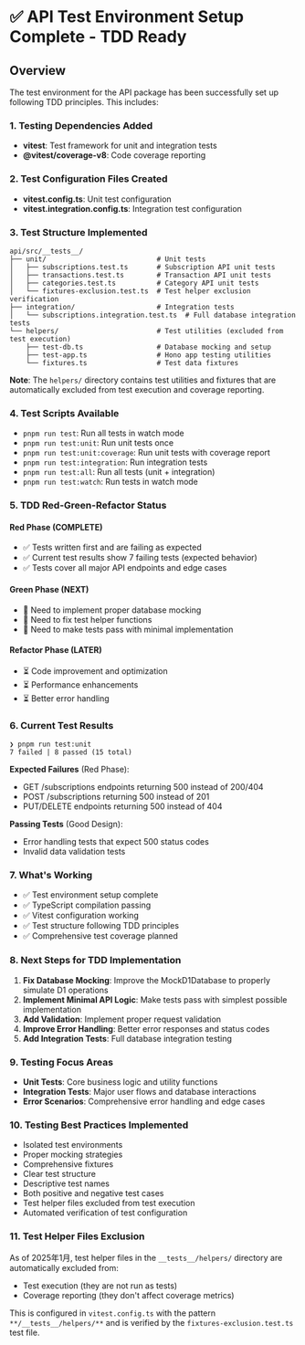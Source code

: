 # ✅ API Test Environment Setup Complete - TDD Ready

## Overview

The test environment for the API package has been successfully set up following TDD principles. This includes:

### 1. Testing Dependencies Added
- **vitest**: Test framework for unit and integration tests
- **@vitest/coverage-v8**: Code coverage reporting

### 2. Test Configuration Files Created
- **vitest.config.ts**: Unit test configuration
- **vitest.integration.config.ts**: Integration test configuration

### 3. Test Structure Implemented
```
api/src/__tests__/
├── unit/                           # Unit tests
│   ├── subscriptions.test.ts       # Subscription API unit tests
│   ├── transactions.test.ts        # Transaction API unit tests
│   ├── categories.test.ts          # Category API unit tests
│   └── fixtures-exclusion.test.ts  # Test helper exclusion verification
├── integration/                    # Integration tests  
│   └── subscriptions.integration.test.ts  # Full database integration tests
└── helpers/                        # Test utilities (excluded from test execution)
    ├── test-db.ts                  # Database mocking and setup
    ├── test-app.ts                 # Hono app testing utilities
    └── fixtures.ts                 # Test data fixtures
```

**Note**: The `helpers/` directory contains test utilities and fixtures that are automatically excluded from test execution and coverage reporting.

### 4. Test Scripts Available
- `pnpm run test`: Run all tests in watch mode
- `pnpm run test:unit`: Run unit tests once
- `pnpm run test:unit:coverage`: Run unit tests with coverage report
- `pnpm run test:integration`: Run integration tests
- `pnpm run test:all`: Run all tests (unit + integration)
- `pnpm run test:watch`: Run tests in watch mode

### 5. TDD Red-Green-Refactor Status

#### Red Phase (COMPLETE)
- ✅ Tests written first and are failing as expected
- ✅ Current test results show 7 failing tests (expected behavior)
- ✅ Tests cover all major API endpoints and edge cases

#### Green Phase (NEXT)
- 🔄 Need to implement proper database mocking
- 🔄 Need to fix test helper functions
- 🔄 Need to make tests pass with minimal implementation

#### Refactor Phase (LATER)
- ⏳ Code improvement and optimization
- ⏳ Performance enhancements
- ⏳ Better error handling

### 6. Current Test Results
```
❯ pnpm run test:unit
7 failed | 8 passed (15 total)
```

**Expected Failures** (Red Phase):
- GET /subscriptions endpoints returning 500 instead of 200/404
- POST /subscriptions returning 500 instead of 201
- PUT/DELETE endpoints returning 500 instead of 404

**Passing Tests** (Good Design):
- Error handling tests that expect 500 status codes
- Invalid data validation tests

### 7. What's Working
- ✅ Test environment setup complete
- ✅ TypeScript compilation passing
- ✅ Vitest configuration working
- ✅ Test structure following TDD principles
- ✅ Comprehensive test coverage planned

### 8. Next Steps for TDD Implementation
1. **Fix Database Mocking**: Improve the MockD1Database to properly simulate D1 operations
2. **Implement Minimal API Logic**: Make tests pass with simplest possible implementation
3. **Add Validation**: Implement proper request validation
4. **Improve Error Handling**: Better error responses and status codes
5. **Add Integration Tests**: Full database integration testing

### 9. Testing Focus Areas
- **Unit Tests**: Core business logic and utility functions
- **Integration Tests**: Major user flows and database interactions
- **Error Scenarios**: Comprehensive error handling and edge cases

### 10. Testing Best Practices Implemented
- Isolated test environments
- Proper mocking strategies
- Comprehensive fixtures
- Clear test structure
- Descriptive test names
- Both positive and negative test cases
- Test helper files excluded from test execution
- Automated verification of test configuration

### 11. Test Helper Files Exclusion

As of 2025年1月, test helper files in the `__tests__/helpers/` directory are automatically excluded from:
- Test execution (they are not run as tests)
- Coverage reporting (they don't affect coverage metrics)

This is configured in `vitest.config.ts` with the pattern `**/__tests__/helpers/**` and is verified by the `fixtures-exclusion.test.ts` test file.